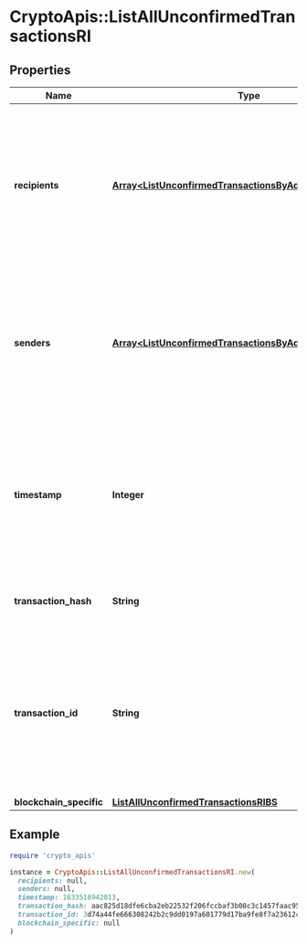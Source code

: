 # CryptoApis::ListAllUnconfirmedTransactionsRI

## Properties

| Name | Type | Description | Notes |
| ---- | ---- | ----------- | ----- |
| **recipients** | [**Array&lt;ListUnconfirmedTransactionsByAddressRIRecipients&gt;**](ListUnconfirmedTransactionsByAddressRIRecipients.md) | Represents a list of recipient addresses with the respective amounts. In account-based protocols like Ethereum there is only one address in this list. |  |
| **senders** | [**Array&lt;ListUnconfirmedTransactionsByAddressRISenders&gt;**](ListUnconfirmedTransactionsByAddressRISenders.md) | Represents a list of sender addresses with the respective amounts. In account-based protocols like Ethereum there is only one address in this list. |  |
| **timestamp** | **Integer** | Defines the exact date/time in Unix Timestamp when this transaction was mined, confirmed or first seen in Mempool, if it is unconfirmed. |  |
| **transaction_hash** | **String** | String representation of the transaction hash |  |
| **transaction_id** | **String** | Represents the unique identifier of a transaction, i.e. it could be &#x60;transactionId&#x60; in UTXO-based protocols like Bitcoin, and transaction &#x60;hash&#x60; in Ethereum blockchain. |  |
| **blockchain_specific** | [**ListAllUnconfirmedTransactionsRIBS**](ListAllUnconfirmedTransactionsRIBS.md) |  |  |

## Example

```ruby
require 'crypto_apis'

instance = CryptoApis::ListAllUnconfirmedTransactionsRI.new(
  recipients: null,
  senders: null,
  timestamp: 1633518942013,
  transaction_hash: aac825d18dfe6cba2eb22532f206fccbaf3b08c3c1457faac9568c1a4a6dfc00,
  transaction_id: 3d74a44fe666308242b2c9dd0197a601779d17ba9fe8f7a23612c53a910bc98d,
  blockchain_specific: null
)
```

